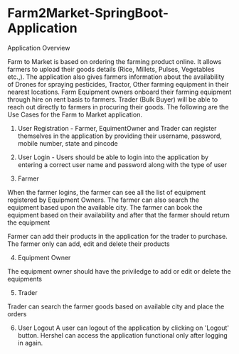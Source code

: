 # Farm2Market-SpringBoot-Application
Application Overview

Farm to Market is based on ordering the farming product online. It allows farmers to upload their goods details (Rice, Millets, Pulses, Vegetables etc.,). The application also gives farmers information about the availability of Drones for spraying pesticides, Tractor, Other farming equipment in their nearest locations. Farm Equipment owners onboard their farming equipment through hire on rent basis to farmers. Trader (Bulk Buyer) will be able to reach out directly to farmers in procuring their goods. The following are the Use Cases for the Farm to Market application.

1. User Registration - Farmer, EquimentOwner and Trader can register themselves in the application by providing their username, password, mobile number, state and pincode

2. User Login - Users should be able to login into the application by entering a correct user name and password along with the type of user

3. Farmer

When the farmer logins, the farmer can see all the list of equipment registered by Equipment Owners. The farmer can also search the equipment based upon the available city. The farmer can book the equipment based on their availability and after that the farmer should return the equipment

Farmer can add their products in the application for the trader to purchase. The farmer only can add, edit and delete their products

4. Equipment Owner

The equipment owner should have the priviledge to add or edit or delete the equipments

5. Trader

Trader can search the farmer goods based on available city and place the orders

6. User Logout A user can logout of the application by clicking on 'Logout' button. Hershel can access the application functional only after logging in again.
